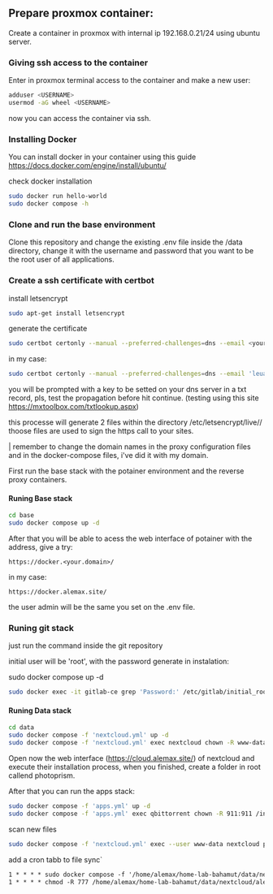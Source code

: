 ## Prepare proxmox container:

Create a container in proxmox with internal ip 192.168.0.21/24 using ubuntu server.

### Giving ssh access to the container

Enter in proxmox terminal access to the container and make a new user:

```bash
adduser <USERNAME>
usermod -aG wheel <USERNAME>
```

now you can access the container via ssh.

### Installing Docker

You can install docker in your container using this guide https://docs.docker.com/engine/install/ubuntu/

check docker installation

```bash
sudo docker run hello-world
sudo docker compose -h
```

### Clone and run the base environment

Clone this repository and change the existing .env file inside the /data directory, change it with the username and password that you want to be the root user of all applications.

### Create a ssh certificate with certbot

install letsencrypt

```bash
sudo apt-get install letsencrypt
```

generate the certificate

```bash
sudo certbot certonly --manual --preferred-challenges=dns --email <your@email.com> --server https://acme-v02.api.letsencrypt.org/directory --agree-tos -d <your_damain.com> -d *.<your_damain.com>
```

in my case:

```bash
sudo certbot certonly --manual --preferred-challenges=dns --email 'leualemax@gmail.com' --server 'https://acme-v02.api.letsencrypt.org/directory' --agree-tos -d 'alemax.site' -d '*.alemax.site'
```

you will be prompted with a key to be setted on your dns server in a txt record, pls, test the propagation before hit continue. (testing using this site https://mxtoolbox.com/txtlookup.aspx)

this processe will generate 2 files within the directory /etc/letsencrypt/live/<your-domain>/ thoose files are used to sign the https call to your sites.

| remember to change the domain names in the proxy configuration files and in the docker-compose files, i've did it with my domain.

First run the base stack with the potainer environment and the reverse proxy containers.

#### Runing Base stack

```bash
cd base
sudo docker compose up -d
```

After that you will be able to acess the web interface of potainer with the address, give a try:

```
https://docker.<your.domain>/
```

in my case:

```
https://docker.alemax.site/
```

the user admin will be the same you set on the .env file.

### Runing git stack

just run the command inside the git repository

initial user will be 'root', with the password generate in instalation:

sudo docker compose up -d

```bash
sudo docker exec -it gitlab-ce grep 'Password:' /etc/gitlab/initial_root_password
```

#### Runing Data stack

```bash
cd data
sudo docker compose -f 'nextcloud.yml' up -d
sudo docker compose -f 'nextcloud.yml' exec nextcloud chown -R www-data:www-data /opt/nextcloud/data
```

Open now the web interface (https://cloud.alemax.site/) of nextcloud and execute their installation process, when you finished, create a folder in root callend photoprism.

After that you can run the apps stack:

```bash
sudo docker compose -f 'apps.yml' up -d
sudo docker compose -f 'apps.yml' exec qbittorrent chown -R 911:911 /incomplete

```

scan new files

```bash
sudo docker compose -f 'nextcloud.yml' exec --user www-data nextcloud php occ files:scan --all
```

add a cron tabb to file sync`

```txt
1 * * * * sudo docker compose -f '/home/alemax/home-lab-bahamut/data/nextcloud.yml' exec --user www-data nextcloud php occ files:scan --all
1 * * * * chmod -R 777 /home/alemax/home-lab-bahamut/data/nextcloud/alemax
```
